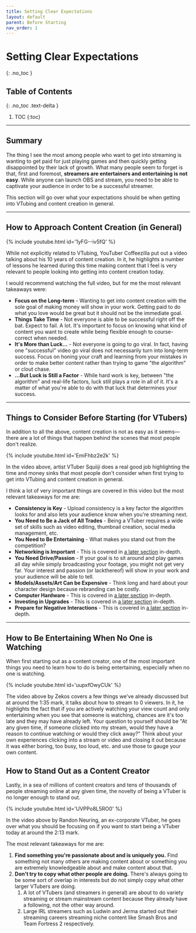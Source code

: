 ```yaml
---
title: Setting Clear Expectations
layout: default
parent: Before Starting
nav_order: 1
---
```


# Setting Clear Expectations
{: .no_toc }

## Table of Contents
{: .no_toc .text-delta }

1. TOC
{:toc}

-----

## Summary

The thing I see the most among people who want to get into streaming is wanting to get paid for just playing games and then quickly getting disappointed by their lack of growth. What many people seem to forget is that, first and foremost, **streamers are entertainers and entertaining is not easy**. While anyone can launch OBS and stream, you need to be able to captivate your audience in order to be a successful streamer.

This section will go over what your expectations should be when getting into VTubing and content creation in general.

-----

## How to Approach Content Creation (in General)

{% include youtube.html id='1yFG--iv5fQ' %}

While not explicitly related to VTubing, YouTuber Coffeezilla put out a video talking about his 10 years of content creation. In it, he highlights a number of lessons he learned during this time making content that I feel is very relevant to people looking into getting into content creation today.

I would recommend watching the full video, but for me the most relevant takeaways were:
* **Focus on the Long-term** - Wanting to get into content creation with the sole goal of making money will show in your work. Getting paid to do what you love would be great but it should not be the immediate goal.
* **Things Take Time** - Not everyone is able to be successful right off the bat. Expect to fail. A lot. It's important to focus on knowing what kind of content you want to create while being flexible enough to course-correct  when needed.
* **It's More than Luck...** - Not everyone is going to go viral. In fact, having one "successful" video go viral does not necessarily turn into long-term success. Focus on honing your craft and learning from your mistakes in order to make better content rather than trying to game "the algorithm" or clout chase.
* **...But Luck is Still a Factor** - While hard work is key, between "the algorithm" and real-life factors, luck still plays a role in all of it. It's a matter of what you're able to do with that luck that determines your success.

-----

## Things to Consider Before Starting (for VTubers)

In addition to all the above, content creation is not as easy as it seems&mdash;there are a lot of things that happen behind the scenes that most people don't realize.

{% include youtube.html id='EmiFhbz2e2k' %}

In the video above, artist VTuber Squiiji does a real good job highlighting the time and money sinks that most people don't consider when first trying to get into VTubing and content creation in general.

I think a lot of very important things are covered in this video but the most relevant takeaways for me are:
* **Consistency is Key** - Upload consistency is a key factor the algorithm looks for and also lets your audience know when you're streaming next.
* **You Need to Be a Jack of All Trades** - Being a VTuber requires a wide set of skills such as video editing, thumbnail creation, social media management, etc.
* **You Need to Be Entertaining** - What makes you stand out from the competition?
* **Networking is Important** - This is covered in [a later section](https://vtubing.info/post-debut/making-friends-and-collabs.html) in-depth.
* **You Need Drive/Passion** - If your goal is to sit around and play games all day while simply broadcasting your footage, you might not get very far. Your interest and passion (or lackthereof) will show in your work and your audience will be able to tell.
* **Models/Assets/Art Can be Expensive** - Think long and hard about your character design because rebranding can be costly.
* **Computer Hardware** - This is covered in [a later section](https://vtubing.info/before-starting/understanding-your-hardware-limitations.html) in-depth.
* **Investing in Upgrades** - This is covered in [a later section](https://vtubing.info/post-debut/peripheral-upgrades.html) in-depth.
* **Prepare for Negative Interactions** - This is covered in [a later section](https://vtubing.info/before-starting/parasocials-harassment-and-setting-boundaries) in-depth.

-----

## How to Be Entertaining When No One is Watching

When first starting out as a content creator, one of the most important things you need to learn how to do is being entertaining, especially when no one is watching.

{% include youtube.html id='uupxfOwyCUk' %}

The video above by Zekos covers a few things we've already discussed but at around the 1:35 mark, it talks about how to stream to 0 viewers. In it, he highlights the fact that if you are actively watching your view count and only entertaining when you see that someone is watching, chances are it's too late and they may have already left. Your question to yourself should be "At any given time, if someone clicked into my stream, would they have a reason to continue watching or would they click away?" Think about your own experiences clicking into a stream or video and closing it out because it was either boring, too busy, too loud, etc. and use those to gauge your own content.

## How to Stand Out as a Content Creator

Lastly, in a sea of millions of content creators and tens of thousands of people streaming online at any given time, the novelty of being a VTuber is no longer enough to stand out.

{% include youtube.html id='UVPPo8L5RO0' %}

In the video above by Randon Neuring, an ex-corporate VTuber, he goes over what you should be focusing on if you want to start being a VTuber today at around the 2:13 mark.

The most relevant takeaways for me are:
1. **Find something you're passionate about and is uniquely you.** Find something not many others are making content about or something you are extremely knowledgeable about and make content about that.
1. **Don't try to copy what other people are doing.** There's always going to be some sort of overlap in interests but do not simply copy what other larger VTubers are doing.
    1. A lot of VTubers (and streamers in general) are about to do variety streaming or stream mainstream content because they already have a following, not the other way around.
    1. Large IRL streamers such as Ludwin and Jerma started out their streaming careers streaming niche content like Smash Bros and Team Fortress 2 respectively.